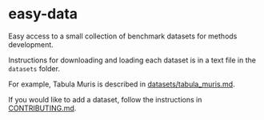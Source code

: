 # easy-data

Easy access to a small collection of benchmark datasets for methods development.

Instructions for downloading and loading each dataset is in a text file in the `datasets` folder.

For example, Tabula Muris is described in [datasets/tabula_muris.md](datasets/tabula_muris.md).

If you would like to add a dataset, follow the instructions in [CONTRIBUTING.md](CONTRIBUTING.md).
